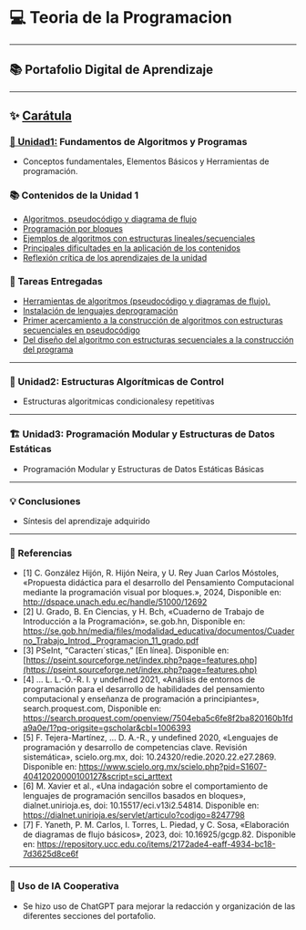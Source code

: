 # 💻 Teoria de la Programacion
---

## 📚 Portafolio Digital de Aprendizaje
---

## ✨ [Carátula](../Entrada/Caratula.md)

### [🧠 Unidad1:](../Unidad1) Fundamentos de Algoritmos y Programas
* Conceptos fundamentales, Elementos Básicos y Herramientas de programación.

### 📚 Contenidos de la Unidad 1

- [Algoritmos, pseudocódigo y diagrama de flujo](../Unidad1/Contenidos-de-la-unidad/Algoritmos-pseudocodigo-diagrama-de-flujo.md)
- [Programación por bloques](../Unidad1/Contenidos-de-la-unidad/Programacion-por-bloques.md)
- [Ejemplos de algoritmos con estructuras lineales/secuenciales](../Unidad1/Contenidos-de-la-unidad/Ejemplos-de-algoritmos-con-estructuras-lineales.md)
- [Principales dificultades en la aplicación de los contenidos](../Unidad1/Contenidos-de-la-unidad/Principales-dificultades-en-la-aplicacion-de-los-contenidos.md)
- [Reflexión crítica de los aprendizajes de la unidad](../Unidad1/Contenidos-de-la-unidad/Reflexion-critica-de-los-aprendizajes-de-la-unidad.md)

### 📝 Tareas Entregadas
- [Herramientas de algoritmos (pseudocódigo y diagramas de flujo).](https://drive.google.com/file/d/1sjL1LdTCXFt52AEakhauyuQR6qnxXnwX/view?usp=drive_link)
- [Instalación de lenguajes deprogramación](https://drive.google.com/file/d/1dkbQGZ1W79-6BM2CxpaS2TY3_36FrwqO/view?usp=drive_link)
- [Primer acercamiento a la construcción de algoritmos con estructuras secuenciales en pseudocódigo](https://drive.google.com/file/d/1aj_NMdGEL0P8htffoL4y_JkhmwHxKd4N/view?usp=sharing)
- [Del diseño del algoritmo con estructuras secuenciales a la construcción del programa](https://drive.google.com/file/d/1VWNXRcWPszmpdcCuWPwyLMrzieFipY4e/view?usp=sharing)

---


### 🔄 Unidad2: Estructuras Algorítmicas de Control
*   Estructuras algoritmicas condicionalesy repetitivas 
---

### 🏗️ Unidad3: Programación Modular y Estructuras de Datos Estáticas
* Programación Modular y Estructuras de Datos Estáticas Básicas 
---

### 💡 Conclusiones
* Síntesis del aprendizaje adquirido 
---

### 📖 Referencias
* [1]	C. González Hijón, R. Hijón Neira, y U. Rey Juan Carlos Móstoles, «Propuesta didáctica para el desarrollo del Pensamiento Computacional mediante la programación visual por bloques.», 2024, Disponible en: http://dspace.unach.edu.ec/handle/51000/12692
* [2]	U. Grado, B. En Ciencias, y H. Bch, «Cuaderno de Trabajo de Introducción a la Programación», se.gob.hn, Disponible en: https://se.gob.hn/media/files/modalidad_educativa/documentos/Cuaderno_Trabajo_Introd._Programacion_11_grado.pdf
* [3] PSeInt, “Caracterıˊsticas,” [En línea]. Disponible en:
[https://pseint.sourceforge.net/index.php?page=features.php](https://pseint.sourceforge.net/index.php?page=features.php)
* [4] … L. L.-O.-R. I. y  undefined 2021, «Análisis de entornos de programación para el desarrollo de habilidades del pensamiento computacional y enseñanza de programación a principiantes», search.proquest.com, Disponible en: https://search.proquest.com/openview/7504eba5c6fe8f2ba820160b1fda9a0e/1?pq-origsite=gscholar&cbl=1006393
* [5]	F. Tejera-Martínez, … D. A.-R., y  undefined 2020, «Lenguajes de programación y desarrollo de competencias clave. Revisión sistemática», scielo.org.mx, doi: 10.24320/redie.2020.22.e27.2869. Disponible en: https://www.scielo.org.mx/scielo.php?pid=S1607-40412020000100127&script=sci_arttext
* [6]	M. Xavier et al., «Una indagación sobre el comportamiento de lenguajes de programación sencillos basados en bloques», dialnet.unirioja.es, doi: 10.15517/eci.v13i2.54814. Disponible en: https://dialnet.unirioja.es/servlet/articulo?codigo=8247798
* [7]	F. Yaneth, P. M. Carlos, I. Torres, L. Piedad, y C. Sosa, «Elaboración de diagramas de flujo básicos», 2023, doi: 10.16925/gcgp.82. Disponible en: https://repository.ucc.edu.co/items/2172ade4-eaff-4934-bc18-7d3625d8ce6f

---

### 🤖 Uso de IA Cooperativa
* Se hizo uso de ChatGPT para mejorar la redacción y organización de las diferentes secciones del portafolio.
